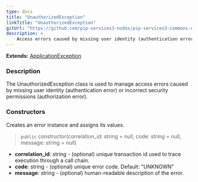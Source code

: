 ```yaml
---
type: docs
title: "UnauthorizedException"
linkTitle: "UnauthorizedException"
gitUrl: "https://github.com/pip-services3-nodex/pip-services3-commons-nodex"
description: >
    Access errors caused by missing user identity (authentication error) or incorrect security permissions (authorization error).
---
```


**Extends:** [ApplicationException](../application_exception)

### Description

The UnauthorizedException class is used to manage access errors caused by missing user identity (authentication error) or incorrect security permissions (authorization error).

### Constructors
Creates an error instance and assigns its values.

> `public` constructor(correlation_id: string = null, code: string = null, message: string = null)

- **correlation_id**: string - (optional) unique transaction id used to trace execution through a call chain.
- **code**: string - (optional) unique error code. Default: "UNKNOWN"
- **message**: string - (optional) human-readable description of the error.


